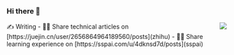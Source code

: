 ### Hi there 👋
<img align="right" src="https://github-readme-stats.vercel.app/api?username=HardwayLinka&show_icons=true&icon_color=805AD5&text_color=718096&bg_color=ffffff&hide_title=true" />
✍ Writing
- 👨‍💻 Share technical articles on [https://juejin.cn/user/2656864964189560/posts](zhihu)
- 👨‍🏫 Share learning experience on [https://sspai.com/u/4dknsd7d/posts](sspai)

<!--
**HardwayLinka/HardwayLinka** is a ✨ _special_ ✨ repository because its `README.md` (this file) appears on your GitHub profile.

Here are some ideas to get you started:

- 🔭 I’m currently working on ...
- 🌱 I’m currently learning ...
- 👯 I’m looking to collaborate on ...
- 🤔 I’m looking for help with ...
- 💬 Ask me about ...
- 📫 How to reach me: ...
- 😄 Pronouns: ...
- ⚡ Fun fact: ...
-->
